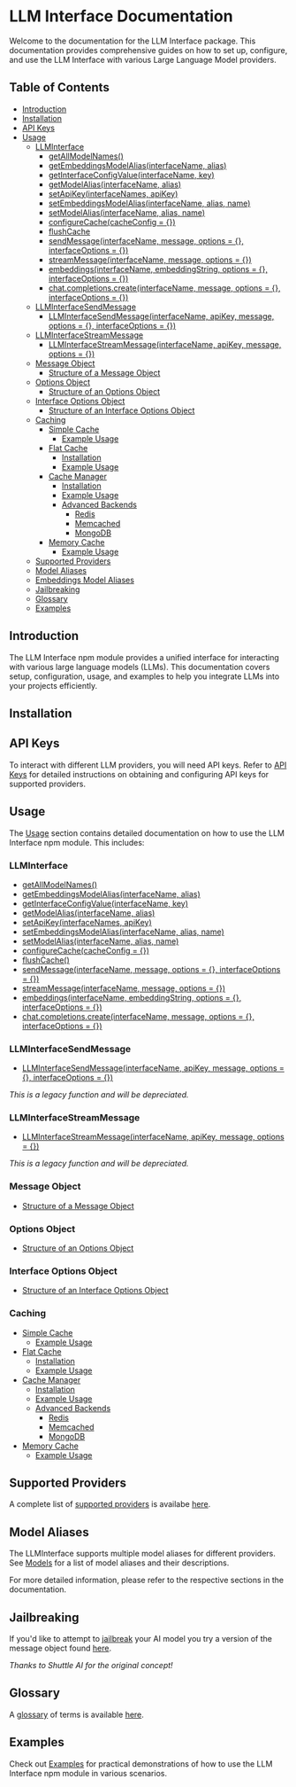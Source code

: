 # LLM Interface Documentation

Welcome to the documentation for the LLM Interface package. This documentation provides comprehensive guides on how to set up, configure, and use the LLM Interface with various Large Language Model providers.

## Table of Contents

- [Introduction](#introduction)
- [Installation](#installation)
- [API Keys](#api-keys)
- [Usage](#usage)
  - [LLMInterface](#llminterface)
    - [getAllModelNames()](#getallmodelnames)
    - [getEmbeddingsModelAlias(interfaceName, alias)](#getembeddingsmodelaliasinterfacename-alias)
    - [getInterfaceConfigValue(interfaceName, key)](#getinterfaceconfigvalueinterfacename-key)
    - [getModelAlias(interfaceName, alias)](#getmodelaliasinterfacename-alias)
    - [setApiKey(interfaceNames, apiKey)](#setapikeyinterfacenames-apikey)
    - [setEmbeddingsModelAlias(interfaceName, alias, name)](#setembeddingsmodelaliasinterfacename-alias-name)
    - [setModelAlias(interfaceName, alias, name)](#setmodelaliasinterfacename-alias-name)
    - [configureCache(cacheConfig = {})](#configurecachecacheconfig--)
    - [flushCache](#flushcache)
    - [sendMessage(interfaceName, message, options = {}, interfaceOptions = {})](#sendmessageinterfacename-message-options---interfaceoptions--)
    - [streamMessage(interfaceName, message, options = {})](#streammessageinterfacename-message-options--)
    - [embeddings(interfaceName, embeddingString, options = {}, interfaceOptions = {})](#embeddingsinterfacename-embeddingstring-options---interfaceoptions--)
    - [chat.completions.create(interfaceName, message, options = {}, interfaceOptions = {})](#chatcompletionscreateinterfacename-message-options---interfaceoptions--)
  - [LLMInterfaceSendMessage](#llminterfacesendmessage)
    - [LLMInterfaceSendMessage(interfaceName, apiKey, message, options = {}, interfaceOptions = {})](#llminterfacesendmessageinterfacename-apikey-message-options---interfaceoptions--)
  - [LLMInterfaceStreamMessage](#llminterfacestreammessage)
    - [LLMInterfaceStreamMessage(interfaceName, apiKey, message, options = {})](#llminterfacestreammessageinterfacename-apikey-message-options--)
  - [Message Object](#message-object)
    - [Structure of a Message Object](#structure-of-a-message-object)
  - [Options Object](#options-object)
    - [Structure of an Options Object](#structure-of-an-options-object)
  - [Interface Options Object](#interface-options-object)
    - [Structure of an Interface Options Object](#structure-of-an-interface-options-object)
  - [Caching](#caching)
    - [Simple Cache](#simple-cache)
      - [Example Usage](#example-usage-1)
    - [Flat Cache](#flat-cache)
      - [Installation](#installation-1)
      - [Example Usage](#example-usage-2)
    - [Cache Manager](#cache-manager)
      - [Installation](#installation-2)
      - [Example Usage](#example-usage-3)
      - [Advanced Backends](#advanced-backends)
        - [Redis](#redis)
        - [Memcached](#memcached)
        - [MongoDB](#mongodb)
    - [Memory Cache](#memory-cache)
      - [Example Usage](#example-usage-4)
  - [Supported Providers](#supported-providers)
  - [Model Aliases](#model-aliases)
  - [Embeddings Model Aliases](#embedding-model-aliases)
  - [Jailbreaking](#jailbreaking)
  - [Glossary](#glossary)
  - [Examples](#examples)

## Introduction

The LLM Interface npm module provides a unified interface for interacting with various large language models (LLMs). This documentation covers setup, configuration, usage, and examples to help you integrate LLMs into your projects efficiently.

## Installation

## API Keys

To interact with different LLM providers, you will need API keys. Refer to [API Keys](api-keys.md) for detailed instructions on obtaining and configuring API keys for supported providers.

## Usage

The [Usage](usage.md) section contains detailed documentation on how to use the LLM Interface npm module. This includes:

### LLMInterface

- [getAllModelNames()](usage.md#getallmodelnames)
- [getEmbeddingsModelAlias(interfaceName, alias)](usage.md#getembeddingsmodelaliasinterfacename-alias)
- [getInterfaceConfigValue(interfaceName, key)](usage.md#getInterfaceConfigValueinterfacename-key)
- [getModelAlias(interfaceName, alias)](usage.md#getmodelaliasinterfacename-alias)
- [setApiKey(interfaceNames, apiKey)](usage.md#setapikeyinterfacenames-apikey)
- [setEmbeddingsModelAlias(interfaceName, alias, name)](usage.md#setembeddingsmodelaliasinterfacename-alias-name)
- [setModelAlias(interfaceName, alias, name)](usage.md#setmodelaliasinterfacename-alias-name)
- [configureCache(cacheConfig = {})](usage.md#configurecachecacheconfig--)
- [flushCache()](usage.md#flushcache)
- [sendMessage(interfaceName, message, options = {}, interfaceOptions = {})](usage.md#sendmessageinterfacename-message-options---interfaceoptions--)
- [streamMessage(interfaceName, message, options = {})](usage.md#streammessageinterfacename-message-options--)
- [embeddings(interfaceName, embeddingString, options = {}, interfaceOptions = {})](usage.md#embeddingsinterfacename-embeddingstring-options---interfaceoptions--)
- [chat.completions.create(interfaceName, message, options = {}, interfaceOptions = {})](usage.md#chatcompletionscreateinterfacename-message-options---interfaceoptions--)

### LLMInterfaceSendMessage

- [LLMInterfaceSendMessage(interfaceName, apiKey, message, options = {}, interfaceOptions = {})](usage.md#llminterfacesendmessageinterfacename-apikey-message-options---interfaceoptions--)

_This is a legacy function and will be depreciated._

### LLMInterfaceStreamMessage

- [LLMInterfaceStreamMessage(interfaceName, apiKey, message, options = {})](usage.md#llminterfacestreammessageinterfacename-apikey-message-options--)

_This is a legacy function and will be depreciated._

### Message Object

- [Structure of a Message Object](usage.md#structure-of-a-message-object)

### Options Object

- [Structure of an Options Object](usage.md#structure-of-an-options-object)

### Interface Options Object

- [Structure of an Interface Options Object](usage.md#structure-of-an-interface-options-object)

### Caching

- [Simple Cache](usage.md#simple-cache)
  - [Example Usage](usage.md#example-usage-1)
- [Flat Cache](usage.md#flat-cache)
  - [Installation](usage.md#installation-1)
  - [Example Usage](usage.md#example-usage-2)
- [Cache Manager](usage.md#cache-manager)
  - [Installation](usage.md#installation-2)
  - [Example Usage](usage.md#example-usage-3)
  - [Advanced Backends](usage.md#advanced-backends)
    - [Redis](usage.md#redis)
    - [Memcached](usage.md#memcached)
    - [MongoDB](usage.md#mongodb)
- [Memory Cache](usage.md#memory-cache)
  - [Example Usage](usage.md#example-usage-4)

## Supported Providers

A complete list of [supported providers](support.md) is availabe [here](providers.md).

## Model Aliases

The LLMInterface supports multiple model aliases for different providers. See [Models](models.md) for a list of model aliases and their descriptions.

For more detailed information, please refer to the respective sections in the documentation.

## Jailbreaking

If you'd like to attempt to [jailbreak](jailbreaking.md#jailbreaking) your AI model you try a version of the message object found [here](jailbreaking.md#jailbreaking).

_Thanks to Shuttle AI for the original concept!_

## Glossary

A [glossary](glossary.md) of terms is available [here](glossary.md).

## Examples

Check out [Examples](examples.md) for practical demonstrations of how to use the LLM Interface npm module in various scenarios.
